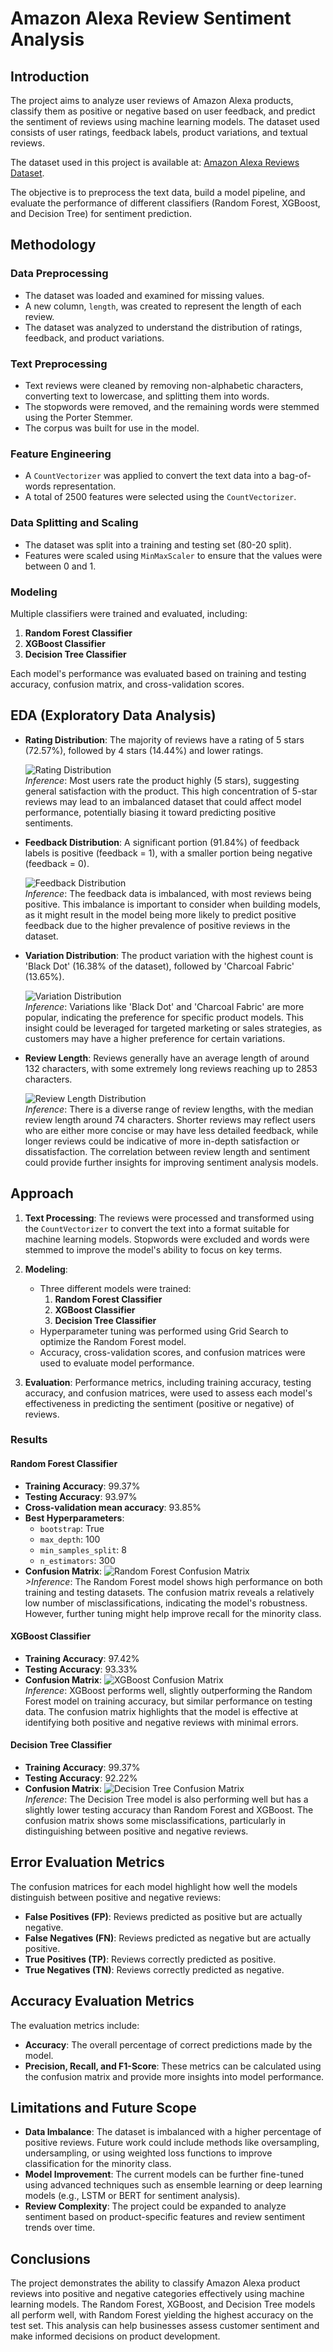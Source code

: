 # **Amazon Alexa Review Sentiment Analysis**

## **Introduction**

The project aims to analyze user reviews of Amazon Alexa products, classify them as positive or negative based on user feedback, and predict the sentiment of reviews using machine learning models. The dataset used consists of user ratings, feedback labels, product variations, and textual reviews.

The dataset used in this project is available at: [Amazon Alexa Reviews Dataset](https://www.kaggle.com/datasets/sid321axn/amazon-alexa-reviews).

The objective is to preprocess the text data, build a model pipeline, and evaluate the performance of different classifiers (Random Forest, XGBoost, and Decision Tree) for sentiment prediction.

## **Methodology**

### **Data Preprocessing**
- The dataset was loaded and examined for missing values.
- A new column, `length`, was created to represent the length of each review.
- The dataset was analyzed to understand the distribution of ratings, feedback, and product variations.

### **Text Preprocessing**
- Text reviews were cleaned by removing non-alphabetic characters, converting text to lowercase, and splitting them into words.
- The stopwords were removed, and the remaining words were stemmed using the Porter Stemmer.
- The corpus was built for use in the model.

### **Feature Engineering**
- A `CountVectorizer` was applied to convert the text data into a bag-of-words representation.
- A total of 2500 features were selected using the `CountVectorizer`.

### **Data Splitting and Scaling**
- The dataset was split into a training and testing set (80-20 split).
- Features were scaled using `MinMaxScaler` to ensure that the values were between 0 and 1.

### **Modeling**
Multiple classifiers were trained and evaluated, including:
1. **Random Forest Classifier**
2. **XGBoost Classifier**
3. **Decision Tree Classifier**

Each model's performance was evaluated based on training and testing accuracy, confusion matrix, and cross-validation scores.

## **EDA (Exploratory Data Analysis)**

- **Rating Distribution**: The majority of reviews have a rating of 5 stars (72.57%), followed by 4 stars (14.44%) and lower ratings.
  
  ![Rating Distribution](https://github.com/1Aditya7/SentimentAnalysis/blob/main/amazonPlots/reviewDistribution.png)<br>
  *Inference*: Most users rate the product highly (5 stars), suggesting general satisfaction with the product. This high concentration of 5-star reviews may lead to an imbalanced dataset that could affect model performance, potentially biasing it toward predicting positive sentiments.

- **Feedback Distribution**: A significant portion (91.84%) of feedback labels is positive (feedback = 1), with a smaller portion being negative (feedback = 0).
  
  ![Feedback Distribution](https://github.com/1Aditya7/SentimentAnalysis/blob/main/amazonPlots/feedbackDistribution.png)<br>
  *Inference*: The feedback data is imbalanced, with most reviews being positive. This imbalance is important to consider when building models, as it might result in the model being more likely to predict positive feedback due to the higher prevalence of positive reviews in the dataset.

- **Variation Distribution**: The product variation with the highest count is 'Black Dot' (16.38% of the dataset), followed by 'Charcoal Fabric' (13.65%).
  
  ![Variation Distribution](https://github.com/1Aditya7/SentimentAnalysis/blob/main/amazonPlots/variationDistribution.png)<br>
  *Inference*: Variations like 'Black Dot' and 'Charcoal Fabric' are more popular, indicating the preference for specific product models. This insight could be leveraged for targeted marketing or sales strategies, as customers may have a higher preference for certain variations.

- **Review Length**: Reviews generally have an average length of around 132 characters, with some extremely long reviews reaching up to 2853 characters.
  
  ![Review Length Distribution](https://github.com/1Aditya7/SentimentAnalysis/blob/main/amazonPlots/reviewlenDistribution.png)<br>
  *Inference*: There is a diverse range of review lengths, with the median review length around 74 characters. Shorter reviews may reflect users who are either more concise or may have less detailed feedback, while longer reviews could be indicative of more in-depth satisfaction or dissatisfaction. The correlation between review length and sentiment could provide further insights for improving sentiment analysis models.

## **Approach**

1. **Text Processing**: The reviews were processed and transformed using the `CountVectorizer` to convert the text into a format suitable for machine learning models. Stopwords were excluded and words were stemmed to improve the model's ability to focus on key terms.
   
2. **Modeling**: 
   - Three different models were trained:
     1. **Random Forest Classifier**
     2. **XGBoost Classifier**
     3. **Decision Tree Classifier**
   - Hyperparameter tuning was performed using Grid Search to optimize the Random Forest model.
   - Accuracy, cross-validation scores, and confusion matrices were used to evaluate model performance.

3. **Evaluation**: Performance metrics, including training accuracy, testing accuracy, and confusion matrices, were used to assess each model's effectiveness in predicting the sentiment (positive or negative) of reviews.

### **Results**

#### **Random Forest Classifier**
- **Training Accuracy**: 99.37%
- **Testing Accuracy**: 93.97%
- **Cross-validation mean accuracy**: 93.85%
- **Best Hyperparameters**: 
  - `bootstrap`: True
  - `max_depth`: 100
  - `min_samples_split`: 8
  - `n_estimators`: 300
- **Confusion Matrix**: 
  ![Random Forest Confusion Matrix](https://github.com/1Aditya7/SentimentAnalysis/blob/main/amazonPlots/rfcConfusionMatrix.png)<br>
  *>Inference*: The Random Forest model shows high performance on both training and testing datasets. The confusion matrix reveals a relatively low number of misclassifications, indicating the model's robustness. However, further tuning might help improve recall for the minority class.

#### **XGBoost Classifier**
- **Training Accuracy**: 97.42%
- **Testing Accuracy**: 93.33%
- **Confusion Matrix**:
  ![XGBoost Confusion Matrix](https://github.com/1Aditya7/SentimentAnalysis/blob/main/amazonPlots/xgbConfusionMatrix.png)<br>
  *Inference*: XGBoost performs well, slightly outperforming the Random Forest model on training accuracy, but similar performance on testing data. The confusion matrix highlights that the model is effective at identifying both positive and negative reviews with minimal errors.

#### **Decision Tree Classifier**
- **Training Accuracy**: 99.37%
- **Testing Accuracy**: 92.22%
- **Confusion Matrix**:
  ![Decision Tree Confusion Matrix](https://github.com/1Aditya7/SentimentAnalysis/blob/main/amazonPlots/dtcConfusionMatrix.png)<br>
  *Inference*: The Decision Tree model is also performing well but has a slightly lower testing accuracy than Random Forest and XGBoost. The confusion matrix shows some misclassifications, particularly in distinguishing between positive and negative reviews.

## **Error Evaluation Metrics**

The confusion matrices for each model highlight how well the models distinguish between positive and negative reviews:

- **False Positives (FP)**: Reviews predicted as positive but are actually negative.
- **False Negatives (FN)**: Reviews predicted as negative but are actually positive.
- **True Positives (TP)**: Reviews correctly predicted as positive.
- **True Negatives (TN)**: Reviews correctly predicted as negative.

## **Accuracy Evaluation Metrics**

The evaluation metrics include:
- **Accuracy**: The overall percentage of correct predictions made by the model.
- **Precision, Recall, and F1-Score**: These metrics can be calculated using the confusion matrix and provide more insights into model performance.

## **Limitations and Future Scope**

- **Data Imbalance**: The dataset is imbalanced with a higher percentage of positive reviews. Future work could include methods like oversampling, undersampling, or using weighted loss functions to improve classification for the minority class.
- **Model Improvement**: The current models can be further fine-tuned using advanced techniques such as ensemble learning or deep learning models (e.g., LSTM or BERT for sentiment analysis).
- **Review Complexity**: The project could be expanded to analyze sentiment based on product-specific features and review sentiment trends over time.

## **Conclusions**

The project demonstrates the ability to classify Amazon Alexa product reviews into positive and negative categories effectively using machine learning models. The Random Forest, XGBoost, and Decision Tree models all perform well, with Random Forest yielding the highest accuracy on the test set. This analysis can help businesses assess customer sentiment and make informed decisions on product development.

